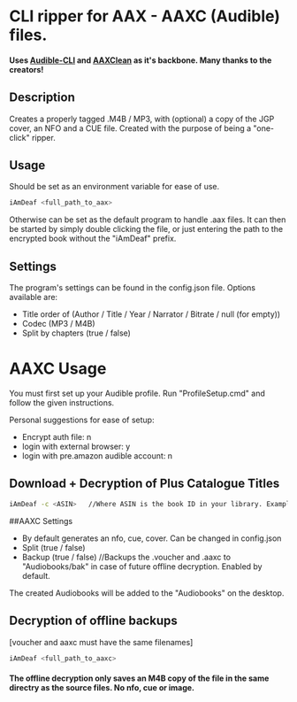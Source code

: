# CLI ripper for AAX - AAXC (Audible) files.
#### Uses [Audible-CLI](https://github.com/mkb79/audible-cli) and [AAXClean](https://github.com/Mbucari/AAXClean) as it's backbone. Many thanks to the creators!

## Description

Creates a properly tagged .M4B / 
MP3, with (optional) a copy of the JGP cover, an NFO and a CUE file.
Created with the purpose of being a "one-click" ripper.

## Usage
Should be set as an environment variable for ease of use.

```bash
iAmDeaf <full_path_to_aax>
```
Otherwise can be set as the default program to handle .aax files.
It can then be started by simply double clicking the file, or just entering the path to the encrypted book without the "iAmDeaf" prefix.

## Settings
The program's settings can be found in the config.json file.
Options available are:
 - Title order of (Author / Title / Year / Narrator / Bitrate / null (for empty))
 - Codec (MP3 / M4B)
 - Split by chapters (true / false)

# AAXC Usage
You must first set up your Audible profile. Run "ProfileSetup.cmd" and follow the given instructions.

Personal suggestions for ease of setup:
 - Encrypt auth file: n
 - login with external browser: y
 - login with pre.amazon audible account: n
 
## Download + Decryption of Plus Catalogue Titles
```bash
iAmDeaf -c <ASIN>   //Where ASIN is the book ID in your library. Example: iAmDeaf -c B002V5B8P8
```

##AAXC Settings
 - By default generates an nfo, cue, cover. Can be changed in config.json
 - Split (true / false)
 - Backup (true / false)   //Backups the .voucher and .aaxc to "Audiobooks/bak" in case of future offline decryption. Enabled by default.
 
 The created Audiobooks will be added to the "Audiobooks" on the desktop.

## Decryption of offline backups
[voucher and aaxc must have the same filenames]
```bash
iAmDeaf <full_path_to_aaxc>
```
#### The offline decryption only saves an M4B copy of the file in the same directry as the source files. No nfo, cue or image.
